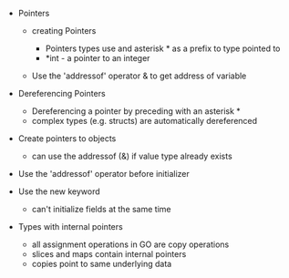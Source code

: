 - Pointers

    - creating Pointers
        - Pointers types use and asterisk * as a prefix to type pointed to
        - *int - a pointer to an integer

    - Use the 'addressof' operator & to get address of variable

- Dereferencing Pointers
    - Dereferencing a pointer by preceding with an asterisk *
    - complex types (e.g. structs) are automatically dereferenced

- Create pointers to objects
    - can use the addressof (&) if value type already exists     

- Use the 'addressof' operator before initializer 
- Use the new keyword
    - can't initialize fields at the same time

- Types with internal pointers
     - all assignment operations in GO are copy operations 
     - slices and maps contain internal pointers 
     - copies point to same underlying data
